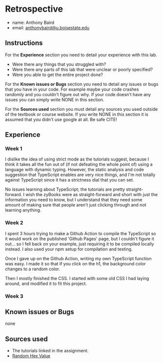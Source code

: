 # Retrospective

- name: Anthony Baird
- email: anthonybaird@u.boisestate.edu

## Instructions

For the **Experience** section you need to detail your experience with this lab. 

- Were there any things that you struggled with? 
- Were there any parts of this lab that were unclear or poorly specified? 
- Were you able to get the entire project done?

For the **Known issues or Bugs** section you need to detail any issues or bugs that you have in your
code. For example maybe your code crashes randomly and you couldn't figure out why. If your code
doesn't have any issues you can simply write NONE in this section.

For the **Sources used** section you must detail any sources you used outside of the textbook or
course website. If you write NONE in this section it is assumed that you didn't use google at all.
Be safe CITE!

## Experience

### Week 1
I dislike the idea of using strict mode as the tutorials suggest, because I think it takes all the fun out of (if not defeating the whole point of) using a language with dynamic typing. However, the static analysis and code suggestion that TypeScript enables are very nice things, and I'm not totally against TypeScript since it has a strictness dial that you can set. 

No issues learning about TypeScript; the tutorials are pretty straight-forward. I wish the zyBooks were as straight-forward and short with just the information you need to know, but I understand that they need some amount of making sure that people aren't just clicking through and not learning anything.

### Week 2
I spent 3 hours trying to make a Github Action to compile the TypeScript so it would work on the published 'Github Pages' page, but I couldn't figure it out... so I fell back on your example, just requiring it to be compiled locally instead. I also used your npm setup for compilation and testing.

Once I gave up on the Github Action, writing my own TypeScript function was easy. I made it so that if you click on the h1, the background color changes to a random color.

Then I mostly finished the CSS. I started with some old CSS I had laying around, and modified it to fit this project. 

### Week 3

## Known issues or Bugs

none

## Sources used

 - The tutorials linked in the assignment.
 - [Random Hex Value](https://www.tutorialspoint.com/random-color-generator-in-javascript)
